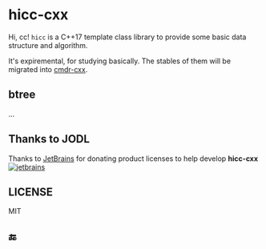 # hicc-cxx

Hi, cc! `hicc` is a C++17 template class library to provide some basic data structure and algorithm.

It's expiremental, for studying basically. The stables of them will be migrated into [cmdr-cxx](https://github.com/hedzr/cmdr-cxx).


## btree

...





## Thanks to JODL

Thanks to [JetBrains](https://www.jetbrains.com/?from=hicc-cxx) for donating product licenses to help develop **hicc-cxx** [![jetbrains](https://gist.githubusercontent.com/hedzr/447849cb44138885e75fe46f1e35b4a0/raw/bedfe6923510405ade4c034c5c5085487532dee4/jetbrains-variant-4.svg)](https://www.jetbrains.com/?from=hedzr/hicc-cxx)




## LICENSE

MIT


## 🔚




